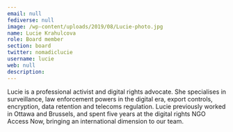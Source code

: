 ```yaml
---
email: null
fediverse: null
image: /wp-content/uploads/2019/08/Lucie-photo.jpg
name: Lucie Krahulcova
role: Board member
section: board
twitter: nomadiclucie
username: lucie
web: null
description:
---
```


Lucie is a professional activist and digital rights advocate. She specialises in surveillance, law enforcement powers in the digital era, export controls, encryption, data retention and telecoms regulation. Lucie previously worked in Ottawa and Brussels, and spent five years at the digital rights NGO Access Now, bringing an international dimension to our team.
